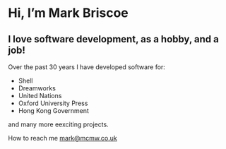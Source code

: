 # Hi, I’m Mark Briscoe

## I love software development, as a hobby, and a job!

Over the past 30 years I have developed software for:

* Shell
* Dreamworks
* United Nations
* Oxford University Press
* Hong Kong Government

and many more eexciting projects.

How to reach me mark@mcmw.co.uk

<!---
mbriscoe/mbriscoe is a ✨ special ✨ repository because its `README.md` (this file) appears on your GitHub profile.
You can click the Preview link to take a look at your changes.
--->
